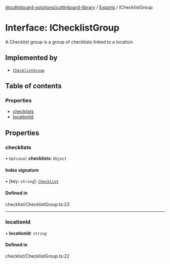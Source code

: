 [@cuttinboard-solutions/cuttinboard-library](../README.md) / [Exports](../modules.md) / IChecklistGroup

# Interface: IChecklistGroup

A Checklist group is a group of checklists linked to a location.

## Implemented by

- [`ChecklistGroup`](../classes/ChecklistGroup.md)

## Table of contents

### Properties

- [checklists](IChecklistGroup.md#checklists)
- [locationId](IChecklistGroup.md#locationid)

## Properties

### checklists

• `Optional` **checklists**: `Object`

#### Index signature

▪ [key: `string`]: [`Checklist`](../modules.md#checklist)

#### Defined in

checklist/ChecklistGroup.ts:23

___

### locationId

• **locationId**: `string`

#### Defined in

checklist/ChecklistGroup.ts:22
